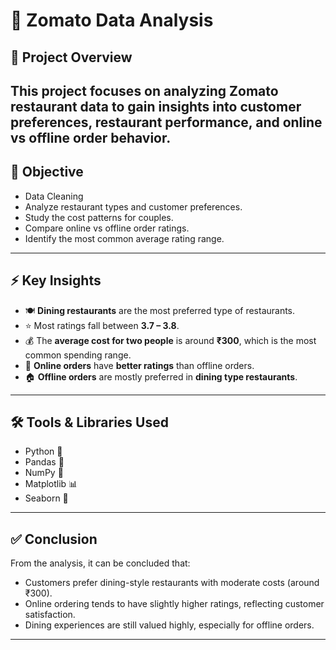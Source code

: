 # 🍴 Zomato Data Analysis  

## 📌 Project Overview  
This project focuses on analyzing **Zomato restaurant data** to gain insights into customer preferences, restaurant performance, and online vs offline order behavior.  
---

## 🎯 Objective  
- Data Cleaning 
- Analyze restaurant types and customer preferences.  
- Study the cost patterns for couples.  
- Compare online vs offline order ratings.  
- Identify the most common average rating range.  

---

## ⚡ Key Insights  
- 🍽️ **Dining restaurants** are the most preferred type of restaurants.  
- ⭐ Most ratings fall between **3.7 – 3.8**.  
- 💰 The **average cost for two people** is around **₹300**, which is the most common spending range.  
- 📲 **Online orders** have **better ratings** than offline orders.  
- 🏠 **Offline orders** are mostly preferred in **dining type restaurants**.  

---

## 🛠️ Tools & Libraries Used  
- Python 🐍  
- Pandas 🧮  
- NumPy 🔢  
- Matplotlib 📊  
- Seaborn 🎨  

---

## ✅ Conclusion  
From the analysis, it can be concluded that:  
- Customers prefer dining-style restaurants with moderate costs (around ₹300).  
- Online ordering tends to have slightly higher ratings, reflecting customer satisfaction.  
- Dining experiences are still valued highly, especially for offline orders.  

---


